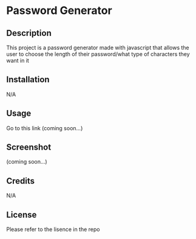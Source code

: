 # Password Generator

## Description

This project is a password generator made with javascript that allows the user to choose the length of their password/what type of characters they want in it

## Installation

N/A

## Usage

Go to this link (coming soon...)

## Screenshot

(coming soon...)

## Credits

N/A

## License

Please refer to the lisence in the repo
